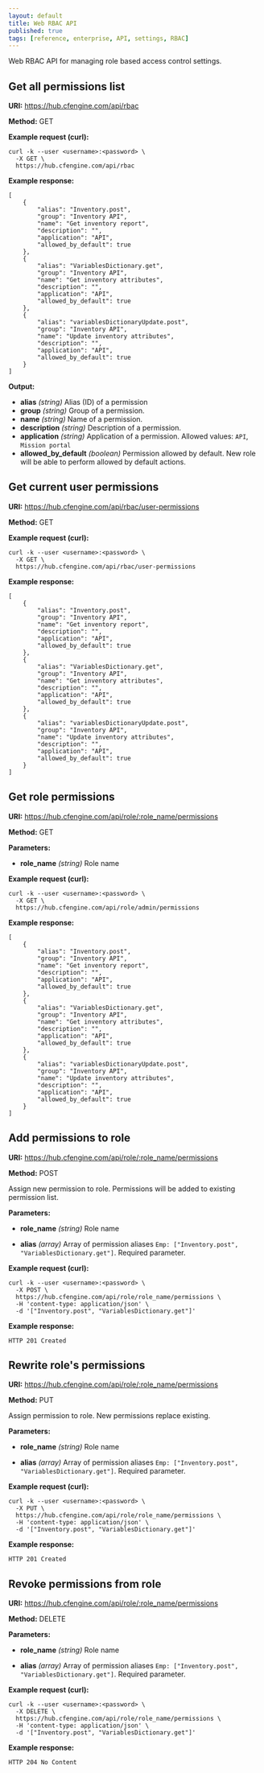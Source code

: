```yaml
---
layout: default
title: Web RBAC API
published: true
tags: [reference, enterprise, API, settings, RBAC]
---
```

Web RBAC API for managing role based access control settings.

## Get all permissions list

**URI:** https://hub.cfengine.com/api/rbac

**Method:** GET

**Example request (curl):**

```
curl -k --user <username>:<password> \
  -X GET \
  https://hub.cfengine.com/api/rbac
```

**Example response:**

```
[
    {
        "alias": "Inventory.post",
        "group": "Inventory API",
        "name": "Get inventory report",
        "description": "",
        "application": "API",
        "allowed_by_default": true
    },
    {
        "alias": "VariablesDictionary.get",
        "group": "Inventory API",
        "name": "Get inventory attributes",
        "description": "",
        "application": "API",
        "allowed_by_default": true
    },
    {
        "alias": "variablesDictionaryUpdate.post",
        "group": "Inventory API",
        "name": "Update inventory attributes",
        "description": "",
        "application": "API",
        "allowed_by_default": true
    }
]
```

**Output:**

* **alias** *(string)*
    Alias (ID) of a permission
* **group** *(string)*
    Group of a permission.
* **name** *(string)*
    Name of a permission.
* **description** *(string)*
    Description of a permission.
* **application** *(string)*
    Application of a permission. Allowed values: `API`, `Mission portal`
* **allowed_by_default** *(boolean)*
    Permission allowed by default. New role will be able to perform allowed by default actions.

## Get current user permissions

**URI:** https://hub.cfengine.com/api/rbac/user-permissions

**Method:** GET

**Example request (curl):**

```
curl -k --user <username>:<password> \
  -X GET \
  https://hub.cfengine.com/api/rbac/user-permissions
```

**Example response:**
```
[
    {
        "alias": "Inventory.post",
        "group": "Inventory API",
        "name": "Get inventory report",
        "description": "",
        "application": "API",
        "allowed_by_default": true
    },
    {
        "alias": "VariablesDictionary.get",
        "group": "Inventory API",
        "name": "Get inventory attributes",
        "description": "",
        "application": "API",
        "allowed_by_default": true
    },
    {
        "alias": "variablesDictionaryUpdate.post",
        "group": "Inventory API",
        "name": "Update inventory attributes",
        "description": "",
        "application": "API",
        "allowed_by_default": true
    }
]
```


## Get role permissions

**URI:** https://hub.cfengine.com/api/role/:role_name/permissions

**Method:** GET

**Parameters:**

* **role_name** *(string)*
    Role name

**Example request (curl):**

```
curl -k --user <username>:<password> \
  -X GET \
  https://hub.cfengine.com/api/role/admin/permissions
```

**Example response:**

```
[
    {
        "alias": "Inventory.post",
        "group": "Inventory API",
        "name": "Get inventory report",
        "description": "",
        "application": "API",
        "allowed_by_default": true
    },
    {
        "alias": "VariablesDictionary.get",
        "group": "Inventory API",
        "name": "Get inventory attributes",
        "description": "",
        "application": "API",
        "allowed_by_default": true
    },
    {
        "alias": "variablesDictionaryUpdate.post",
        "group": "Inventory API",
        "name": "Update inventory attributes",
        "description": "",
        "application": "API",
        "allowed_by_default": true
    }
]
```

## Add permissions to role

**URI:** https://hub.cfengine.com/api/role/:role_name/permissions

**Method:** POST

Assign new permission to role. Permissions will be added to existing permission list.

**Parameters:**

* **role_name** *(string)*
    Role name

* **alias** *(array)*
    Array of permission aliases `Emp: ["Inventory.post", "VariablesDictionary.get"]`. Required parameter.

**Example request (curl):**

```
curl -k --user <username>:<password> \
  -X POST \
  https://hub.cfengine.com/api/role/role_name/permissions \
  -H 'content-type: application/json' \
  -d '["Inventory.post", "VariablesDictionary.get"]'
```

**Example response:**

```
HTTP 201 Created
```


## Rewrite role's permissions

**URI:** https://hub.cfengine.com/api/role/:role_name/permissions

**Method:** PUT

Assign permission to role. New permissions replace existing.

**Parameters:**

* **role_name** *(string)*
    Role name

* **alias** *(array)*
    Array of permission aliases `Emp: ["Inventory.post", "VariablesDictionary.get"]`. Required parameter.

**Example request (curl):**

```
curl -k --user <username>:<password> \
  -X PUT \
  https://hub.cfengine.com/api/role/role_name/permissions \
  -H 'content-type: application/json' \
  -d '["Inventory.post", "VariablesDictionary.get"]'
```

**Example response:**

```
HTTP 201 Created
```


## Revoke permissions from role

**URI:** https://hub.cfengine.com/api/role/:role_name/permissions

**Method:** DELETE

**Parameters:**

* **role_name** *(string)*
    Role name

* **alias** *(array)*
    Array of permission aliases `Emp: ["Inventory.post", "VariablesDictionary.get"]`. Required parameter.

**Example request (curl):**

```
curl -k --user <username>:<password> \
  -X DELETE \
  https://hub.cfengine.com/api/role/role_name/permissions \
  -H 'content-type: application/json' \
  -d '["Inventory.post", "VariablesDictionary.get"]'
```

**Example response:**

```
HTTP 204 No Content
```
